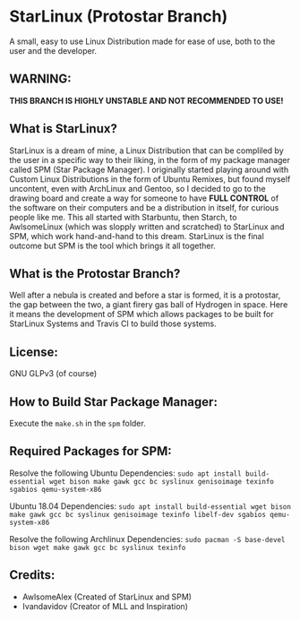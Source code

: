 # StarLinux (Protostar Branch)
A small, easy to use Linux Distribution made for ease of use, both to the user and the developer.

## WARNING:
**THIS BRANCH IS HIGHLY UNSTABLE AND NOT RECOMMENDED TO USE!**

## What is StarLinux?
StarLinux is a dream of mine, a Linux Distribution that can be compliled by the user in a specific way to their liking, in the form of my package manager called SPM (Star Package Manager). I originally started playing around with Custom Linux Distributions in the form of Ubuntu Remixes, but found myself uncontent, even with ArchLinux and Gentoo, so I decided to go to the drawing board and create a way for someone to have **FULL CONTROL** of the software on their computers and be a distribution in itself, for curious people like me. This all started with Starbuntu, then Starch, to AwlsomeLinux (which was slopply written and scratched) to StarLinux and SPM, which work hand-and-hand to this dream. StarLinux is the final outcome but SPM is the tool which brings it all together.

## What is the Protostar Branch?
Well after a nebula is created and before a star is formed, it is a protostar, the gap between the two, a giant firery gas ball of Hydrogen in space. Here it means the development of SPM which allows packages to be built for StarLinux Systems and Travis CI to build those systems.

## License:
GNU GLPv3 (of course)

## How to Build Star Package Manager:
Execute the `make.sh` in the `spm` folder.

## Required Packages for SPM:
Resolve the following Ubuntu Dependencies:
`sudo apt install build-essential wget bison make gawk gcc bc syslinux genisoimage texinfo sgabios qemu-system-x86`

Ubuntu 18.04 Dependencies:
`sudo apt install build-essential wget bison make gawk gcc bc syslinux genisoimage texinfo libelf-dev sgabios qemu-system-x86`

Resolve the following Archlinux Dependencies:
`sudo pacman -S base-devel bison wget make gawk gcc bc syslinux texinfo`

## Credits:
* AwlsomeAlex (Created of StarLinux and SPM)
* Ivandavidov (Creator of MLL and Inspiration)
